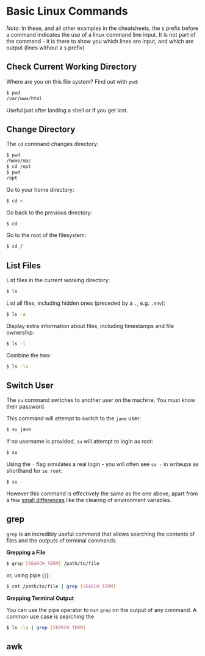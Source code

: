 # Basic Linux Commands

*Note*: In these, and all other examples in the cheatsheets, the `$` prefix before a command indicates the use of a linux command line input. It is not part of the command - it is there to show you which lines are input, and which are output (lines without a `$` prefix)

## Check Current Working Directory

Where are you on this file system? Find out with `pwd`:

```bash
$ pwd
/var/www/html
```

Useful just after landing a shell or if you get lost.

## Change Directory

The `cd` command changes directory:

```bash
$ pwd
/home/mac
$ cd /opt
$ pwd
/opt
```

Go to your home directory:

```bash
$ cd ~
```

Go back to the previous directory:

```bash
$ cd -
```

Go to the root of the filesystem:

```bash
$ cd /
```

## List Files

List files in the current working directory:

```bash
$ ls
```

List all files, including hidden ones (preceded by a `.`, e.g. `.env`):

```bash
$ ls -a
```

Display extra information about files, including timestamps and file ownership:

```bash
$ ls -l
```

Combine the two:

```bash
$ ls -la
```

## Switch User

The `su` command switches to another user on the machine. You must know their password.

This command will attempt to switch to the `jane` user:

```bash
$ su jane
```

If no username is provided, `su` will attempt to login as root:

```bash
$ su
```

Using the `-` flag simulates a real login - you will often see `su -` in writeups as shorthand for `su root`:

```bash
$ su -
```

However this command is effectively the same as the one above, apart from a few [small differences](https://unix.stackexchange.com/questions/15611/what-is-the-difference-between-su-and-su-root) like the clearing of environment variables.

## grep

`grep` is an incredibly useful command that allows searching the contents of files and the outputs of terminal commands. 

**Grepping a File**

```bash
$ grep [SEARCH_TERM] /path/to/file
```

or, using pipe (`|`):

```bash
$ cat /path/to/file | grep [SEARCH_TERM]
```

**Grepping Terminal Output**

You can use the pipe operator to run `grep` on the output of any command. A common use case is searching the 

```bash
$ ls -la | grep [SEARCH_TERM]
```

## awk
